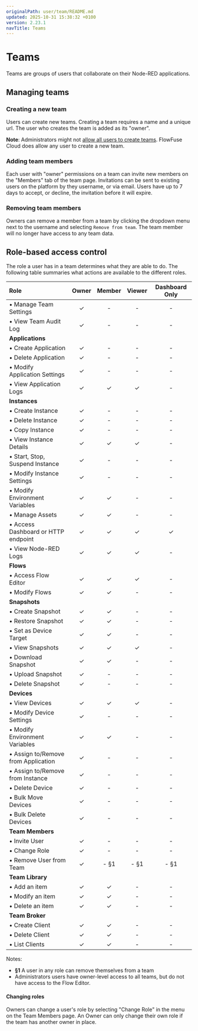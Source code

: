 ```yaml
---
originalPath: user/team/README.md
updated: 2025-10-31 15:38:32 +0100
version: 2.23.1
navTitle: Teams
---
```


# Teams

Teams are groups of users that collaborate on their Node-RED applications.

## Managing teams

### Creating a new team

Users can create new teams. Creating a team requires a name and a unique url.
The user who creates the team is added as its "owner".

**Note**: Administrators might not [allow all users to create teams](../../admin/introduction.md#admin-settings).
FlowFuse Cloud does allow any user to create a new team.

### Adding team members

Each user with "owner" permissions on a team can invite new members on the "Members"
tab of the team page. Invitations can be sent to existing users on the platform by
they username, or via email. Users have up to 7 days to accept, or decline, the invitation
before it will expire.

### Removing team members

Owners can remove a member from a team by clicking the dropdown menu next to the username and selecting 
`Remove from team`. The team member will no longer have access to any team data.

## Role-based access control

The role a user has in a team determines what they are able to do. The following
table summaries what actions are available to the different roles.

| Role                                 | Owner | Member | Viewer | Dashboard Only |
|:-------------------------------------|:-----:|:------:|:------:|:--------------:|
| • Manage Team Settings               | ✓     | -      | -      | -              |
| • View Team Audit Log                | ✓     | -      | -      | -              |
| **Applications**                     |       |        |        |                |
| • Create Application                 | ✓     | -      | -      | -              |
| • Delete Application                 | ✓     | -      | -      | -              |
| • Modify Application Settings        | ✓     | -      | -      | -              |
| • View Application Logs              | ✓     | ✓      | ✓      | -              |
| **Instances**                        |       |        |        |                |
| • Create Instance                    | ✓     | -      | -      | -              |
| • Delete Instance                    | ✓     | -      | -      | -              |
| • Copy Instance                      | ✓     | -      | -      | -              |
| • View Instance Details              | ✓     | ✓      | ✓      | -              |
| • Start, Stop, Suspend Instance      | ✓     | -      | -      | -              |
| • Modify Instance Settings           | ✓     | -      | -      | -              |
| • Modify Environment Variables       | ✓     | ✓      | -      | -              |
| • Manage Assets                      | ✓     | ✓      | -      | -              |
| • Access Dashboard or HTTP endpoint  | ✓     | ✓      | ✓      | ✓              |
| • View Node-RED Logs                 | ✓     | ✓      | ✓      | -              |
| **Flows**                            |       |        |        |                |
| • Access Flow Editor                 | ✓     | ✓      | ✓      | -              |
| • Modify Flows                       | ✓     | ✓      | -      | -              |
| **Snapshots**                        |       |        |        |                |
| • Create Snapshot                    | ✓     | ✓      | -      | -              |
| • Restore Snapshot                   | ✓     | ✓      | -      | -              |
| • Set as Device Target               | ✓     | ✓      | -      | -              |
| • View Snapshots                     | ✓     | ✓      | ✓      | -              |
| • Download Snapshot                  | ✓     | ✓      | -      | -              |
| • Upload Snapshot                    | ✓     | -      | -      | -              |
| • Delete Snapshot                    | ✓     | -      | -      | -              |
| **Devices**                          |       |        |        |                |
| • View Devices                       | ✓     | ✓      | ✓      | -              |
| • Modify Device Settings             | ✓     | -      | -      | -              |
| • Modify Environment Variables       | ✓     | ✓      | -      | -              |
| • Assign to/Remove from Application  | ✓     | -      | -      | -              |
| • Assign to/Remove from Instance     | ✓     | -      | -      | -              |
| • Delete Device                      | ✓     | -      | -      | -              |
| • Bulk Move Devices                  | ✓     | -      | -      | -              |
| • Bulk Delete Devices                | ✓     | -      | -      | -              |
| **Team Members**                     |       |        |        |                |
| • Invite User                        | ✓     | -      | -      | -              |
| • Change Role                        | ✓     | -      | -      | -              |
| • Remove User from Team              | ✓     | - §1   | - §1   | - §1           |
| **Team Library**                     |       |        |        |                |
| • Add an item                        | ✓     | ✓      | -      | -              |
| • Modify an item                     | ✓     | ✓      | -      | -              |
| • Delete an item                     | ✓     | ✓      | -      | -              |
| **Team Broker**                      |       |        |        |                |
| • Create Client                      | ✓     | ✓      | -      | -              |
| • Delete Client                      | ✓     | ✓      | -      | -              |
| • List Clients                       | ✓     | ✓      | -      | -              |

Notes:
 - **§1** A user in any role can remove themselves from a team
 - Administrators users have owner-level access to all teams, but do not have access
 to the Flow Editor.

#### Changing roles

Owners can change a user's role by selecting "Change Role" in the menu on the
Team Members page. An Owner can only change their own role if the team has another
owner in place.
